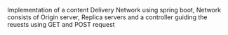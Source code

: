 Implementation of a content Delivery Network using spring boot, Network consists of Origin server, Replica servers and a controller guiding the reuests using GET and POST request
